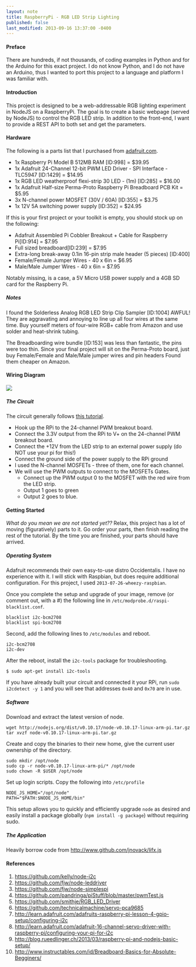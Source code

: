 ```yaml
---
layout: note
title: RaspberryPi - RGB LED Strip Lighting
published: false
last_modified: 2013-09-16 13:37:00 -0400
---
```


#### Preface

There are hundreds, if not thousands, of coding examples in Python and for the Arduino for this exact project.
I do not know Python, and I do not have an Arduino, thus I wanted to port this project to a language and platform
I was familiar with.

#### Introduction

This project is designed to be a web-addressable RGB lighting experiment in NodeJS on a RaspberryPi.  The goal is
to create a basic webpage (served by NodeJS) to control the RGB LED strip.  In addition to the front-end, I want
to provide a REST API to both set and get the parameters.

#### Hardware

The following is a parts list that I purchased from [adafruit.com](adafruit.com).

* 1x Raspberry Pi Model B 512MB RAM [ID:998] = $39.95
* 1x Adafruit 24-Channel 12-bit PWM LED Driver - SPI Interface - TLC5947 [ID:1429] = $14.95
* 1x RGB LED weatherproof flexi-strip 30 LED - (1m) [ID:285] = $16.00
* 1x Adafruit Half-size Perma-Proto Raspberry Pi Breadboard PCB Kit = $5.95
* 3x N-channel power MOSFET (30V / 60A) [ID:355] = $3.75
* 1x 12V 5A switching power supply [ID:352] = $24.95

If this is your first project or your toolkit is empty, you should stock up on the following:

* Adafruit Assembled Pi Cobbler Breakout + Cable for Raspberry Pi[ID:914] = $7.95
* Full sized breadboard[ID:239] = $7.95
* Extra-long break-away 0.1in 16-pin strip male header (5 pieces) [ID:400]
* Female/Female Jumper Wires - 40 x 6in = $6.95
* Male/Male Jumper Wires - 40 x 6in = $7.95

Notably missing, is a case, a 5V Micro USB power supply and a 4GB SD card for the Raspberry Pi.

##### Notes

I found the Solderless Analog RGB LED Strip Clip Sampler [ID:1004] AWFUL!  They are aggravating and annoying
to line up all four wires at the same time.  Buy yourself meters of four-wire RGB+ cable from Amazon and use
solder and heat-shrink tubing.

The Breadboarding wire bundle [ID:153] was less than fantastic, the pins were too thin.  Since your final
project will sit on the Perma-Proto board, just buy Female/Female and Male/Male jumper wires and pin headers
Found them cheaper on Amazon.

#### Wiring Diagram

<img src="http://i.imgur.com/S2eEdve.png">

##### The Circuit

The circuit generally follows [this tutorial](http://learn.adafruit.com/rgb-led-strips/usage).

* Hook up the RPi to the 24-channel PWM breakout board.
* Connect the 3.3V output from the RPi to V+ on the 24-channel PWM breakout board.
* Connect the +12V from the LED strip to an external power supply (do NOT use your pi for this!)
* Connect the ground side of the power supply to the RPi ground
* I used the N-channel MOSFETs - three of them, one for each channel.
* We will use the PWM outputs to connect to the MOSFETs Gates.
  * Connect up the PWM output 0 to the MOSFET with the red wire from the LED strip.
  * Output 1 goes to green
  * Output 2 goes to blue.

#### Getting Started

_What do you mean we are not started yet??_  Relax, this project has a lot of moving (figuratively) parts to it.
Go order your parts, then finish reading the rest of the tutorial.  By the time you are finished, your parts
should have arrived.

##### Operating System

Adafruit recommends their own easy-to-use distro Occidentalis. I have no experience with it.  I will stick with
Raspbian, but does require additional configuration.  For this project, I used `2013-07-26-wheezy-raspbian`.

Once you complete the setup and upgrade of your image, remove (or comment out, with a #) the following line in
`/etc/modprobe.d/raspi-blacklist.conf`.

    blacklist i2c-bcm2708
    blacklist spi-bcm2708

Second, add the following lines to `/etc/modules` and reboot.

    i2c-bcm2708
    i2c-dev

After the reboot, install the `i2c-tools` package for troubleshooting.

    $ sudo apt-get install i2c-tools

If you have already built your circuit and connected it your RPi, run `sudo i2cdetect -y 1` and you will see
that addresses `0x40` and `0x70` are in use.

##### Software

Download and extract the latest version of node.

    wget http://nodejs.org/dist/v0.10.17/node-v0.10.17-linux-arm-pi.tar.gz
    tar xvzf node-v0.10.17-linux-arm-pi.tar.gz

Create and copy the binaries to their new home, give the current user ownership of the directory.

    sudo mkdir /opt/node
    sudo cp -r node-v0.10.17-linux-arm-pi/* /opt/node
    sudo chown -R $USER /opt/node

Set up login scripts. Copy the following into `/etc/profile`

    NODE_JS_HOME="/opt/node"
    PATH="$PATH:$NODE_JS_HOME/bin"

This setup allows you to quickly and efficiently upgrade `node` as desired and easily install a package
globally (`npm install -g package`) without requiring sudo.

##### The Application

Heavily borrow code from http://www.github.com/jnovack/lifx.js

#### References

1. https://github.com/kelly/node-i2c
1. https://github.com/fjw/node-leddriver
1. https://github.com/fjw/node-simplespi
1. https://github.com/pandringa/piStuff/blob/master/pwmTest.js
1. https://github.com/smithje/RGB_LED_Driver
1. https://github.com/technicalmachine/servo-pca9685
1. http://learn.adafruit.com/adafruits-raspberry-pi-lesson-4-gpio-setup/configuring-i2c
1. http://learn.adafruit.com/adafruit-16-channel-servo-driver-with-raspberry-pi/configuring-your-pi-for-i2c
1. http://blog.rueedlinger.ch/2013/03/raspberry-pi-and-nodejs-basic-setup/
1. http://www.instructables.com/id/Breadboard-Basics-for-Absolute-Begginers/

